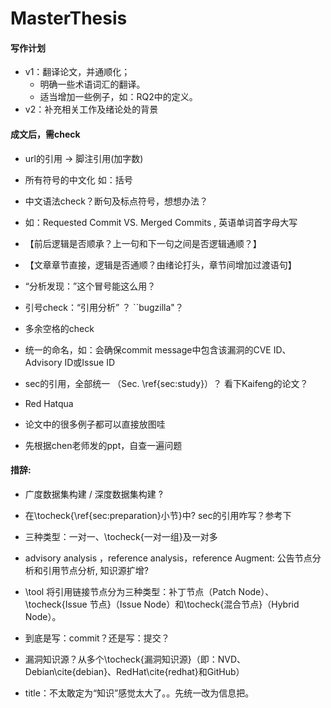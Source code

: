 # MasterThesis

#### 写作计划
* v1：翻译论文，并通顺化；
    * 明确一些术语词汇的翻译。
    * 适当增加一些例子，如：RQ2中的定义。
* v2：补充相关工作及绪论处的背景


#### 成文后，需check
* url的引用 -> 脚注引用(加字数)
* 所有符号的中文化 如：括号
* 中文语法check？断句及标点符号，想想办法？
* 如：Requested Commit VS. Merged Commits , 英语单词首字母大写
* 【前后逻辑是否顺承？上一句和下一句之间是否逻辑通顺？】
* 【文章章节直接，逻辑是否通顺？由绪论打头，章节间增加过渡语句】
* “分析发现：”这个冒号能这么用？
* 引号check：“引用分析” ？ ``bugzilla"？
* 多余空格的check
* 统一的命名，如：会确保commit message中包含该漏洞的CVE ID、 Advisory ID或Issue ID
* sec的引用，全部统一 （Sec. \ref{sec:study}）？ 看下Kaifeng的论文？
* Red Hatqua
* 论文中的很多例子都可以直接放图哇

* 先根据chen老师发的ppt，自查一遍问题

#### 措辞:
* 广度数据集构建 / 深度数据集构建 ?
* 在\tocheck{\ref{sec:preparation}小节}中? sec的引用咋写？参考下
* 三种类型：一对一、\tocheck{一对一组}及一对多
* advisory analysis ，reference analysis，reference Augment: 公告节点分析和引用节点分析, 知识源扩增?
* \tool 将引用链接节点分为三种类型：补丁节点（Patch Node）、\tocheck{Issue 节点}（Issue Node）和\tocheck{混合节点}（Hybrid Node）。
* 到底是写：commit？还是写：提交？
* 漏洞知识源？从多个\tocheck{漏洞知识源}（即：NVD、Debian\cite{debian}、RedHat\cite{redhat}和GitHub）

* title：不太敢定为“知识”感觉太大了。。先统一改为信息把。